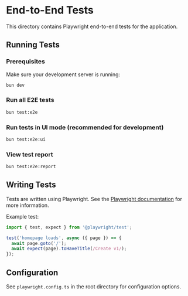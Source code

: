 # End-to-End Tests

This directory contains Playwright end-to-end tests for the application.

## Running Tests

### Prerequisites

Make sure your development server is running:

```bash
bun dev
```

### Run all E2E tests

```bash
bun test:e2e
```

### Run tests in UI mode (recommended for development)

```bash
bun test:e2e:ui
```

### View test report

```bash
bun test:e2e:report
```

## Writing Tests

Tests are written using Playwright. See the [Playwright documentation](https://playwright.dev/) for more information.

Example test:

```typescript
import { test, expect } from '@playwright/test';

test('homepage loads', async ({ page }) => {
  await page.goto('/');
  await expect(page).toHaveTitle(/Create v1/);
});
```

## Configuration

See `playwright.config.ts` in the root directory for configuration options.
